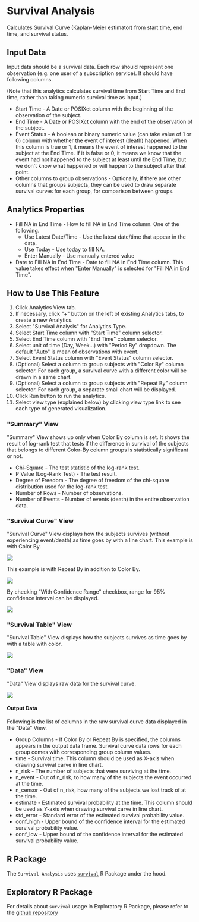 # Survival Analysis
Calculates Survival Curve (Kaplan-Meier estimator) from start time, end time, and survival status.

## Input Data
Input data should be a survival data. Each row should represent one observation (e.g. one user of a subscription service). It should have following columns.

(Note that this analytics calculates survival time from Start Time and End time, rather than taking numeric survival time as input.)
  * Start Time - A Date or POSIXct column with the beginning of the observation of the subject.
  * End Time - A Date or POSIXct column with the end of the observation of the subject.
  * Event Status - A boolean or binary numeric value (can take value of 1 or 0) column with whether the event of interest (death) happened. When this column is true or 1, it means the event of interest happened to the subject at the End Time. If it is false or 0, it means we know that the event had not happened to the subject at least until the End Time, but we don't know what happened or will happen to the subject after that point.
  * Other columns to group observations - Optionally, if there are other columns that groups subjects, they can be used to draw separate survival curves for each group, for comparison between groups.

## Analytics Properties
  * Fill NA in End Time - How to fill NA in End Time column. One of the following.
    * Use Latest Date/Time - Use the latest date/time that appear in the data.
    * Use Today - Use today to fill NA.
    * Enter Manually  - Use manually entered value
  * Date to Fill NA in End Time - Date to fill NA in End Time column. This value takes effect when "Enter Manually" is selected for "Fill NA in End Time".

## How to Use This Feature
1. Click Analytics View tab.
2. If necessary, click "+" button on the left of existing Analytics tabs, to create a new Analytics.
3. Select "Survival Analysis" for Analytics Type.
4. Select Start Time column with "Start Time" column selector.
5. Select End Time column with "End Time" column selector.
6. Select unit of time (Day, Week...) with "Period By" dropdown. The default "Auto" is mean of observations with event.
7. Select Event Status column with "Event Status" column selector.
8. (Optional) Select a column to group subjects with "Color By" column selector. For each group, a survival curve with a different color will be drawn in a same chart.
9. (Optional) Select a column to group subjects with "Repeat By" column selector. For each group, a separate small chart will be displayed.
10. Click Run button to run the analytics.
11. Select view type (explained below) by clicking view type link to see each type of generated visualization.

### "Summary" View
"Summary" View shows up only when Color By column is set. It shows the result of log-rank test that tests if the difference in survival of the subjects that belongs to different Color-By column groups is statistically significant or not.

* Chi-Square - The test statistic of the log-rank test.
* P Value (Log-Rank Test) - The test result.
* Degree of Freedom - The degree of freedom of the chi-square distribution used for the log-rank test.
* Number of Rows - Number of observations.
* Number of Events - Number of events (death) in the entire observation data.

### "Survival Curve" View
"Survival Curve" View displays how the subjects survives (without experiencing event/death) as time goes by with a line chart.
This example is with Color By.

![](images/survival_curve.png)

This example is with Repeat By in addition to Color By.

![](images/survival_curve_with_repeat.png)

By checking "With Confidence Range" checkbox, range for 95% confidence interval can be displayed.

![](images/survival_curve_with_confint.png)

### "Survival Table" View
"Survival Table" View displays how the subjects survives as time goes by with a table with color.

![](images/survival_table.png)

### "Data" View
"Data" View displays raw data for the survival curve.

![](images/survival_data.png)

#### Output Data
Following is the list of columns in the raw survival curve data displayed in the "Data" View.
* Group Columns - If Color By or Repeat By is specified, the columns appears in the output data frame. Survival curve data rows for each group comes with corresponding group column values.
* time - Survival time. This column should be used as X-axis when drawing survival carve in line chart.
* n_risk - The number of subjects that were surviving at the time.
* n_event - Out of n_risk, to how many of the subjects the event occurred at the time.
* n_censor - Out of n_risk, how many of the subjects we lost track of at the time.
* estimate - Estimated survival probability at the time. This column should be used as Y-axis when drawing survival carve in line chart.
* std_error - Standard error of the estimated survival probability value.
* conf_high - Upper bound of the confidence interval for the estimated survival probability value.
* conf_low - Upper bound of the confidence interval for the estimated survival probability value.

## R Package

The `Survival Analysis` uses [`survival`](https://cran.r-project.org/web/packages/survival/index.html) R Package under the hood.

## Exploratory R Package

For details about `survival` usage in Exploratory R Package, please refer to the [github repository](https://github.com/exploratory-io/exploratory_func/blob/master/R/broom_wrapper.R)
